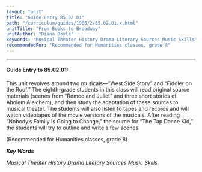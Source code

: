 ```yaml
---
layout: "unit"
title: "Guide Entry 85.02.01"
path: "/curriculum/guides/1985/2/85.02.01.x.html"
unitTitle: "From Books to Broadway"
unitAuthor: "Diana Doyle"
keywords: "Musical Theater History Drama Literary Sources Music Skills"
recommendedFor: "Recommended for Humanities classes, grade 8"
---
```

<body>
<hr/>
 <h4>
  Guide Entry to 85.02.01:
 </h4>
 This unit revolves around two musicals—”West Side Story” and “Fiddler on the Roof.” The eighth-grade students in this class will read original source materials (scenes from “Romeo and Juliet” and three short stories of Aholem Aleichem), and then study the adaptation of these sources to musical theater. The students will also listen to tapes and records and will watch videotapes of the movie versions of the musicals. After reading “Nobody’s Family Is Going to Change,” the source for “The Tap Dance Kid,” the students will try to outline and write a few scenes.
 <p>
  (Recommended for Humanities classes, grade 8)
 </p>
<p>
  <b>
   <i>
    Key Words
   </i>
  </b>
  <br/>
 </p>
 <p>
  <i>
   Musical Theater History Drama Literary Sources Music Skills
  </i>
 </p>

</body>